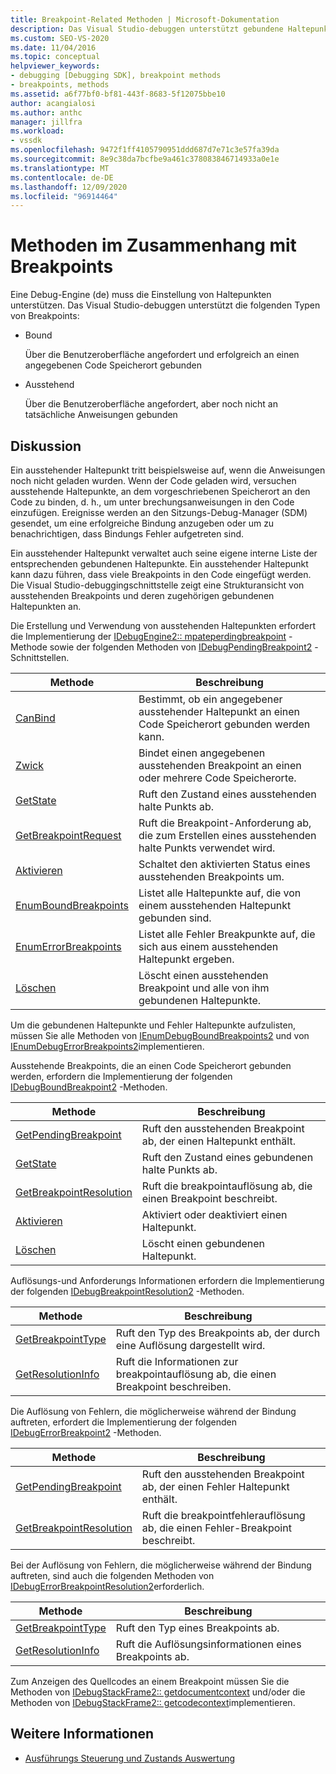 ```yaml
---
title: Breakpoint-Related Methoden | Microsoft-Dokumentation
description: Das Visual Studio-debuggen unterstützt gebundene Haltepunkte, die erfolgreich an einen Speicherort im Code gebunden sind, und ausstehende Haltepunkte, die noch nicht gebunden sind.
ms.custom: SEO-VS-2020
ms.date: 11/04/2016
ms.topic: conceptual
helpviewer_keywords:
- debugging [Debugging SDK], breakpoint methods
- breakpoints, methods
ms.assetid: a6f77bf0-bf81-443f-8683-5f12075bbe10
author: acangialosi
ms.author: anthc
manager: jillfra
ms.workload:
- vssdk
ms.openlocfilehash: 9472f1ff4105790951ddd687d7e71c3e57fa39da
ms.sourcegitcommit: 8e9c38da7bcfbe9a461c378083846714933a0e1e
ms.translationtype: MT
ms.contentlocale: de-DE
ms.lasthandoff: 12/09/2020
ms.locfileid: "96914464"
---
```

# <a name="breakpoint-related-methods"></a>Methoden im Zusammenhang mit Breakpoints
Eine Debug-Engine (de) muss die Einstellung von Haltepunkten unterstützen. Das Visual Studio-debuggen unterstützt die folgenden Typen von Breakpoints:

- Bound

     Über die Benutzeroberfläche angefordert und erfolgreich an einen angegebenen Code Speicherort gebunden

- Ausstehend

     Über die Benutzeroberfläche angefordert, aber noch nicht an tatsächliche Anweisungen gebunden

## <a name="discussion"></a>Diskussion
 Ein ausstehender Haltepunkt tritt beispielsweise auf, wenn die Anweisungen noch nicht geladen wurden. Wenn der Code geladen wird, versuchen ausstehende Haltepunkte, an dem vorgeschriebenen Speicherort an den Code zu binden, d. h., um unter brechungsanweisungen in den Code einzufügen. Ereignisse werden an den Sitzungs-Debug-Manager (SDM) gesendet, um eine erfolgreiche Bindung anzugeben oder um zu benachrichtigen, dass Bindungs Fehler aufgetreten sind.

 Ein ausstehender Haltepunkt verwaltet auch seine eigene interne Liste der entsprechenden gebundenen Haltepunkte. Ein ausstehender Haltepunkt kann dazu führen, dass viele Breakpoints in den Code eingefügt werden. Die Visual Studio-debuggingschnittstelle zeigt eine Strukturansicht von ausstehenden Breakpoints und deren zugehörigen gebundenen Haltepunkten an.

 Die Erstellung und Verwendung von ausstehenden Haltepunkten erfordert die Implementierung der [IDebugEngine2:: mpateperdingbreakpoint](../../extensibility/debugger/reference/idebugengine2-creatependingbreakpoint.md) -Methode sowie der folgenden Methoden von [IDebugPendingBreakpoint2](../../extensibility/debugger/reference/idebugpendingbreakpoint2.md) -Schnittstellen.

|Methode|Beschreibung|
|------------|-----------------|
|[CanBind](../../extensibility/debugger/reference/idebugpendingbreakpoint2-canbind.md)|Bestimmt, ob ein angegebener ausstehender Haltepunkt an einen Code Speicherort gebunden werden kann.|
|[Zwick](../../extensibility/debugger/reference/idebugpendingbreakpoint2-bind.md)|Bindet einen angegebenen ausstehenden Breakpoint an einen oder mehrere Code Speicherorte.|
|[GetState](../../extensibility/debugger/reference/idebugpendingbreakpoint2-getstate.md)|Ruft den Zustand eines ausstehenden halte Punkts ab.|
|[GetBreakpointRequest](../../extensibility/debugger/reference/idebugpendingbreakpoint2-getbreakpointrequest.md)|Ruft die Breakpoint-Anforderung ab, die zum Erstellen eines ausstehenden halte Punkts verwendet wird.|
|[Aktivieren](../../extensibility/debugger/reference/idebugpendingbreakpoint2-enable.md)|Schaltet den aktivierten Status eines ausstehenden Breakpoints um.|
|[EnumBoundBreakpoints](../../extensibility/debugger/reference/idebugpendingbreakpoint2-enumboundbreakpoints.md)|Listet alle Haltepunkte auf, die von einem ausstehenden Haltepunkt gebunden sind.|
|[EnumErrorBreakpoints](../../extensibility/debugger/reference/idebugpendingbreakpoint2-enumerrorbreakpoints.md)|Listet alle Fehler Breakpunkte auf, die sich aus einem ausstehenden Haltepunkt ergeben.|
|[Löschen](../../extensibility/debugger/reference/idebugpendingbreakpoint2-delete.md)|Löscht einen ausstehenden Breakpoint und alle von ihm gebundenen Haltepunkte.|

 Um die gebundenen Haltepunkte und Fehler Haltepunkte aufzulisten, müssen Sie alle Methoden von [IEnumDebugBoundBreakpoints2](../../extensibility/debugger/reference/ienumdebugboundbreakpoints2.md) und von [IEnumDebugErrorBreakpoints2](../../extensibility/debugger/reference/ienumdebugerrorbreakpoints2.md)implementieren.

 Ausstehende Breakpoints, die an einen Code Speicherort gebunden werden, erfordern die Implementierung der folgenden [IDebugBoundBreakpoint2](../../extensibility/debugger/reference/idebugboundbreakpoint2.md) -Methoden.

|Methode|Beschreibung|
|------------|-----------------|
|[GetPendingBreakpoint](../../extensibility/debugger/reference/idebugboundbreakpoint2-getpendingbreakpoint.md)|Ruft den ausstehenden Breakpoint ab, der einen Haltepunkt enthält.|
|[GetState](../../extensibility/debugger/reference/idebugboundbreakpoint2-getstate.md)|Ruft den Zustand eines gebundenen halte Punkts ab.|
|[GetBreakpointResolution](../../extensibility/debugger/reference/idebugboundbreakpoint2-getbreakpointresolution.md)|Ruft die breakpointauflösung ab, die einen Breakpoint beschreibt.|
|[Aktivieren](../../extensibility/debugger/reference/idebugboundbreakpoint2-enable.md)|Aktiviert oder deaktiviert einen Haltepunkt.|
|[Löschen](../../extensibility/debugger/reference/idebugboundbreakpoint2-delete.md)|Löscht einen gebundenen Haltepunkt.|

 Auflösungs-und Anforderungs Informationen erfordern die Implementierung der folgenden [IDebugBreakpointResolution2](../../extensibility/debugger/reference/idebugbreakpointresolution2.md) -Methoden.

|Methode|Beschreibung|
|------------|-----------------|
|[GetBreakpointType](../../extensibility/debugger/reference/idebugbreakpointresolution2-getbreakpointtype.md)|Ruft den Typ des Breakpoints ab, der durch eine Auflösung dargestellt wird.|
|[GetResolutionInfo](../../extensibility/debugger/reference/idebugbreakpointresolution2-getresolutioninfo.md)|Ruft die Informationen zur breakpointauflösung ab, die einen Breakpoint beschreiben.|

 Die Auflösung von Fehlern, die möglicherweise während der Bindung auftreten, erfordert die Implementierung der folgenden [IDebugErrorBreakpoint2](../../extensibility/debugger/reference/idebugerrorbreakpoint2.md) -Methoden.

|Methode|Beschreibung|
|------------|-----------------|
|[GetPendingBreakpoint](../../extensibility/debugger/reference/idebugerrorbreakpoint2-getpendingbreakpoint.md)|Ruft den ausstehenden Breakpoint ab, der einen Fehler Haltepunkt enthält.|
|[GetBreakpointResolution](../../extensibility/debugger/reference/idebugerrorbreakpoint2-getbreakpointresolution.md)|Ruft die breakpointfehlerauflösung ab, die einen Fehler-Breakpoint beschreibt.|

 Bei der Auflösung von Fehlern, die möglicherweise während der Bindung auftreten, sind auch die folgenden Methoden von [IDebugErrorBreakpointResolution2](../../extensibility/debugger/reference/idebugerrorbreakpointresolution2.md)erforderlich.

|Methode|Beschreibung|
|------------|-----------------|
|[GetBreakpointType](../../extensibility/debugger/reference/idebugerrorbreakpointresolution2-getbreakpointtype.md)|Ruft den Typ eines Breakpoints ab.|
|[GetResolutionInfo](../../extensibility/debugger/reference/idebugerrorbreakpointresolution2-getresolutioninfo.md)|Ruft die Auflösungsinformationen eines Breakpoints ab.|

 Zum Anzeigen des Quellcodes an einem Breakpoint müssen Sie die Methoden von [IDebugStackFrame2:: getdocumentcontext](../../extensibility/debugger/reference/idebugstackframe2-getdocumentcontext.md) und/oder die Methoden von [IDebugStackFrame2:: getcodecontext](../../extensibility/debugger/reference/idebugstackframe2-getcodecontext.md)implementieren.

## <a name="see-also"></a>Weitere Informationen
- [Ausführungs Steuerung und Zustands Auswertung](../../extensibility/debugger/execution-control-and-state-evaluation.md)
